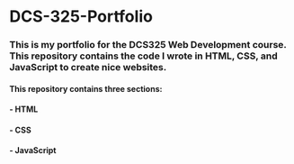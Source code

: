 # DCS-325-Portfolio

### This is my portfolio for the DCS325 Web Development course. This repository contains the code I wrote in HTML, CSS, and JavaScript to create nice websites.
#### This repository contains three sections:
#### - HTML
#### - CSS
#### - JavaScript
